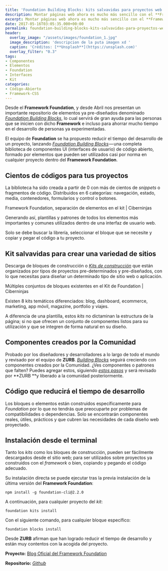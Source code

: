 ```yaml
---
title: 'Foundation Building Blocks: kits salvavidas para proyectos web'
description: Montar páginas web ahora es mucho más sencillo con el **Framework Foundation**.
excerpt: Montar páginas web ahora es mucho más sencillo con el **Framework Foundation**.
date: 2017-05-16T03:05:35.000+00:00
permalink: foundation-building-blocks-kits-salvavidas-para-proyectos-web
header:
  overlay_image: "/assets/images/foundation_1.jpg"
  image_description: 'descripcion de la puta imagen xd '
  caption: 'Créditos: [**Unsplash**](https://unsplash.com)'
  overlay_filter: "0.3"
tags:
- Componentes
- Elementos
- Foundation
- Interfaces
- Kit
categories:
- Código-Abierto
- Framework-CSS
---
```


Desde el **Framework Foundation**, y desde Abril nos presentan un importante repositorio de elementos ya pre-diseñados denominado [_Foundation Building Blocks_](https://kutt.it/foundationblocks), lo cual servirá de gran ayuda para las personas que se inicien con dicho **Framework** e incluso para ahorrar mucho tiempo en el desarrollo de personas ya experimentadas.

El equipo de **Foundation** se ha propuesto reducir el tiempo del desarrollo de un proyecto, lanzando [_Foundation Building Blocks_](https://kutt.it/foundationblocks) — una completa biblioteca de componentes UI (interfaces de usuario) de código abierto, formado por elementos que pueden ser utilizados casi por norma en cualquier proyecto dentro del **Framework Foundation**.

## Cientos de códigos para tus proyectos

La biblioteca ha sido creada a partir de 0 con más de cientos de _snippets_ o fragmentos de código. Distribuidos en 6 categorías: navegación, estado, media, contenedores, formularios y control o botones.

Framework Foundation, separación de elementos en el kit | Ciberninjas

Generando así, plantillas y patrones de todos los elementos más importantes y comunes utilizados dentro de una interfaz de usuario web.

Solo se debe buscar la librería, seleccionar el bloque que se necesite y copiar y pegar el código a tu proyecto.

## Kit salvavidas para crear una variedad de sitios

Descarga de bloques de construcción o [_Kits de construcción_](https://kutt.it/foundationkits) que están organizados por tipos de proyectos pre-determinados y pre-diseñados, con lo que necesitas para diseñar un determinado tipo de sitio web o aplicación.

Múltiples conjuntos de bloques existentes en el Kit de Foundation | Ciberninjas

Existen 8 kits temáticos diferenciados: blog, dashboard, ecommerce, marketing, app móvil, magazine, portfolio y viajes.

A diferencia de una plantilla, estos _kits_ no dictaminan la estructura de la página; si no que ofrecen un conjunto de componentes listos para su utilización y que se integren de forma natural en su diseño.

## Componentes creados por la Comunidad

Probado por los diseñadores y desarrolladores a lo largo de todo el mundo y revisado por el equipo de **ZURB**. [_Building Blocks_](https://kutt.it/foundationblocks) seguirá creciendo con componentes creados por la Comunidad. ¿Ves componentes o patrones que falten? Puedes agregar estos, siguiendo [_estos pasos_](https://kutt.it/foundationuso) y será revisado por **ZURB **y liberado a la comunidad posteriormente.

## Código que reducirá el tiempo de desarrollo

Los bloques o elementos están construidos específicamente para _Foundation_ por lo que no tendrás que preocuparte por problemas de compatibilidades o dependencias. Solo se encontrarán componentes reales, útiles, prácticos y que cubren las necesidades de cada diseño web proyectado.

## Instalación desde el terminal

Tanto los _kits_ como los bloques de construcción, pueden ser fácilmente descargados desde el sitio web; para ser utilizados sobre proyectos ya construidos con el _framework_ o bien, copiando y pegando el código adecuado.

Su instalación directa se puede ejecutar tras la previa instalación de la última versión del **Framework Foundation**:

`npm install -g foundation-cli@2.2.0`

A continuación, para cualquier proyecto del _kit_:

`foundation kits install`

Con el siguiente comando, para cualquier bloque específico:

`foundation blocks install`

Desde **ZURB** afirman que han logrado reducir el tiempo de desarrollo y están muy contentos con la acogida del proyecto.

**Proyecto:** [Blog Oficial del Framework Foundation](https://kutt.it/foundationblocks)

**Repositorio:** [_Github_](https://kutt.it/foundationgithub)